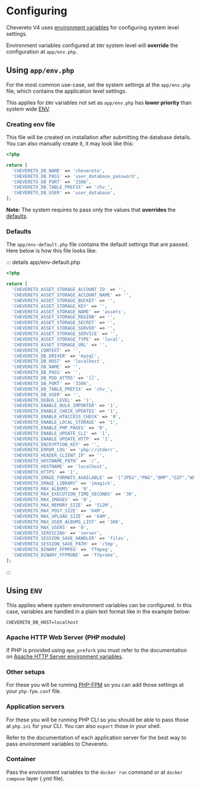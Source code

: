 # Configuring

Chevereto V4 uses [environment variables](environment.md) for configuring system level settings.

Environment variables configured at `ENV` system level will **override** the configuration at `app/env.php`.

## Using `app/env.php`

For the most common use-case, set the system settings at the `app/env.php` file, which contains the application level settings.

This applies for `ENV` variables not set as `app/env.php` has **lower priority** than system wide [ENV](environment.md).

### Creating env file

This file will be created on installation after submitting the database details. You can also manually create it, it may look like this:

```php
<?php

return [
  'CHEVERETO_DB_NAME' => 'chevereto',
  'CHEVERETO_DB_PASS' => 'user_database_password',
  'CHEVERETO_DB_PORT' => '3306',
  'CHEVERETO_DB_TABLE_PREFIX' => 'chv_',
  'CHEVERETO_DB_USER' => 'user_database',
];
```

**Note:** The system requires to pass only the values that **overrides** the [defaults](#defaults).

### Defaults

The `app/env-default.php` file contains the default settings that are passed. Here below is how this file looks like:

::: details app/env-default.php
```php
<?php

return [
  'CHEVERETO_ASSET_STORAGE_ACCOUNT_ID' => '',
  'CHEVERETO_ASSET_STORAGE_ACCOUNT_NAME' => '',
  'CHEVERETO_ASSET_STORAGE_BUCKET' => '',
  'CHEVERETO_ASSET_STORAGE_KEY' => '',
  'CHEVERETO_ASSET_STORAGE_NAME' => 'assets',
  'CHEVERETO_ASSET_STORAGE_REGION' => '',
  'CHEVERETO_ASSET_STORAGE_SECRET' => '',
  'CHEVERETO_ASSET_STORAGE_SERVER' => '',
  'CHEVERETO_ASSET_STORAGE_SERVICE' => '',
  'CHEVERETO_ASSET_STORAGE_TYPE' => 'local',
  'CHEVERETO_ASSET_STORAGE_URL' => '',
  'CHEVERETO_CONTEXT' => '',
  'CHEVERETO_DB_DRIVER' => 'mysql',
  'CHEVERETO_DB_HOST' => 'localhost',
  'CHEVERETO_DB_NAME' => '',
  'CHEVERETO_DB_PASS' => '',
  'CHEVERETO_DB_PDO_ATTRS' => '[]',
  'CHEVERETO_DB_PORT' => '3306',
  'CHEVERETO_DB_TABLE_PREFIX' => 'chv_',
  'CHEVERETO_DB_USER' => '',
  'CHEVERETO_DEBUG_LEVEL' => '1',
  'CHEVERETO_ENABLE_BULK_IMPORTER' => '1',
  'CHEVERETO_ENABLE_CHECK_UPDATES' => '1',
  'CHEVERETO_ENABLE_HTACCESS_CHECK' => '0',
  'CHEVERETO_ENABLE_LOCAL_STORAGE' => '1',
  'CHEVERETO_ENABLE_PHP_PAGES' => '0',
  'CHEVERETO_ENABLE_UPDATE_CLI' => '1',
  'CHEVERETO_ENABLE_UPDATE_HTTP' => '1',
  'CHEVERETO_ENCRYPTION_KEY' => '',
  'CHEVERETO_ERROR_LOG' => 'php://stderr',
  'CHEVERETO_HEADER_CLIENT_IP' => '',
  'CHEVERETO_HOSTNAME_PATH' => '/',
  'CHEVERETO_HOSTNAME' => 'localhost',
  'CHEVERETO_HTTPS' => '1',
  'CHEVERETO_IMAGE_FORMATS_AVAILABLE' => '["JPEG","PNG","BMP","GIF","WEBP"]',
  'CHEVERETO_IMAGE_LIBRARY' => 'imagick',
  'CHEVERETO_MAX_ALBUMS' => '0',
  'CHEVERETO_MAX_EXECUTION_TIME_SECONDS' => '30',
  'CHEVERETO_MAX_IMAGES' => '0',
  'CHEVERETO_MAX_MEMORY_SIZE' => '512M',
  'CHEVERETO_MAX_POST_SIZE' => '64M',
  'CHEVERETO_MAX_UPLOAD_SIZE' => '64M',
  'CHEVERETO_MAX_USER_ALBUMS_LIST' => '300',
  'CHEVERETO_MAX_USERS' => '0',
  'CHEVERETO_SERVICING' => 'server',
  'CHEVERETO_SESSION_SAVE_HANDLER' => 'files',
  'CHEVERETO_SESSION_SAVE_PATH' => '/tmp',
  'CHEVERETO_BINARY_FFMPEG' => 'ffmpeg',
  'CHEVERETO_BINARY_FFPROBE' => 'ffprobe',
];
```
:::

## Using `ENV`

This applies where system environment variables can be configured. In this case, variables are handled in a plain text format like in the example below:

```plain
CHEVERETO_DB_HOST=localhost
```

### Apache HTTP Web Server (PHP module)

If PHP is provided using `mpm_prefork` you must refer to the documentation on [Apache HTTP Server environment variables](https://httpd.apache.org/docs/current/env.html).

### Other setups

For these you will be running [PHP-FPM](https://www.php.net/manual/en/install.fpm.configuration.php) so you can add those settings at your `php-fpm.conf` file.

### Application servers

For these you will be running PHP CLI so you should be able to pass those at `php.ini` for your CLI. You can also `export` those in your shell.

Refer to the documentation of each application server for the best way to pass environment variables to Chevereto.

### Container

Pass the environment variables to the `docker run` command or at `docker compose` layer (.yml file).
